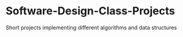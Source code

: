 # Software-Design-Class-Projects
Short projects implementing different algorithms and data structures
